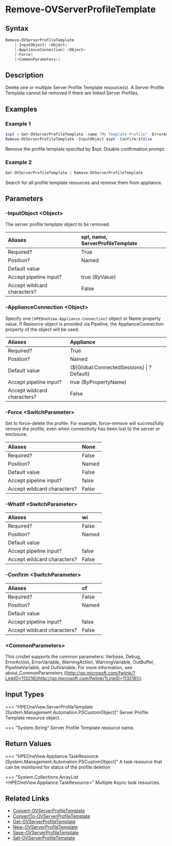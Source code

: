 ﻿---
description: Delete Server Profile Template Resource(s).
---

# Remove-OVServerProfileTemplate

## Syntax

```powershell
Remove-OVServerProfileTemplate
    [-InputObject] <Object>
    [-ApplianceConnection] <Object>
    [-Force]
    [<CommonParameters>]
```

## Description

Delete one or multiple Server Profile Template resource(s).  A Server Profile Template cannot be removed if there are linked Server Profiles.

## Examples

###  Example 1 

```powershell
$spt = Get-OVServerProfileTemplate -name "My Template Profile" -ErrorAction Stop
Remove-OVServerProfileTemplate -InputObject $spt -Confirm:$false
```

Remove the profile template specifed by $spt. Disable confirmation prompt.

###  Example 2 

```powershell
Get-OVServerProfileTemplate | Remove-OVServerProfileTemplate
```

Search for all profile template resources and remove them from appliance.

## Parameters

### -InputObject &lt;Object&gt;

The server profile template object to be removed.

| Aliases | spt, name, ServerProfileTemplate |
| :--- | :--- |
| Required? | True |
| Position? | Named |
| Default value |  |
| Accept pipeline input? | true (ByValue) |
| Accept wildcard characters? | False |

### -ApplianceConnection &lt;Object&gt;

Specify one `[HPEOneView.Appliance.Connection]` object or Name property value. If Resource object is provided via Pipeline, the ApplianceConnection property of the object will be used.

| Aliases | Appliance |
| :--- | :--- |
| Required? | True |
| Position? | Named |
| Default value | (${Global:ConnectedSessions} &vert; ? Default) |
| Accept pipeline input? | true (ByPropertyName) |
| Accept wildcard characters? | False |

### -Force &lt;SwitchParameter&gt;

Set to force-delete the profile.  For example, force-remove will successfully remove the profile, even when connectivity has been lost to the server or enclosure.

| Aliases | None |
| :--- | :--- |
| Required? | False |
| Position? | Named |
| Default value | False |
| Accept pipeline input? | false |
| Accept wildcard characters? | False |

### -WhatIf &lt;SwitchParameter&gt;



| Aliases | wi |
| :--- | :--- |
| Required? | False |
| Position? | Named |
| Default value |  |
| Accept pipeline input? | false |
| Accept wildcard characters? | False |

### -Confirm &lt;SwitchParameter&gt;



| Aliases | cf |
| :--- | :--- |
| Required? | False |
| Position? | Named |
| Default value |  |
| Accept pipeline input? | false |
| Accept wildcard characters? | False |

### &lt;CommonParameters&gt;

This cmdlet supports the common parameters: Verbose, Debug, ErrorAction, ErrorVariable, WarningAction, WarningVariable, OutBuffer, PipelineVariable, and OutVariable. For more information, see about\_CommonParameters \([http://go.microsoft.com/fwlink/?LinkID=113216](http://go.microsoft.com/fwlink/?LinkID=113216)\)

## Input Types

=== "HPEOneView.ServerProfileTemplate [System.Management.Automation.PSCustomObject]"
    Server Profile Template resource object.
    

=== "System.String"
    Server Profile Template resource name.
    

## Return Values

=== "HPEOneView.Appliance.TaskResource [System.Management.Automation.PSCustomObject]"
    A task resource that can be monitored for status of the profile deletion
    

=== "System.Collections.ArrayList <HPEOneView.Appliance.TaskResource>"
    Multiple Async task resources.
    

## Related Links

* [Convert-OVServerProfileTemplate](convert-ovserverprofiletemplate.md)
* [ConvertTo-OVServerProfileTemplate](convertto-ovserverprofiletemplate.md)
* [Get-OVServerProfileTemplate](get-ovserverprofiletemplate.md)
* [New-OVServerProfileTemplate](new-ovserverprofiletemplate.md)
* [Save-OVServerProfileTemplate](save-ovserverprofiletemplate.md)
* [Set-OVServerProfileTemplate](set-ovserverprofiletemplate.md)

